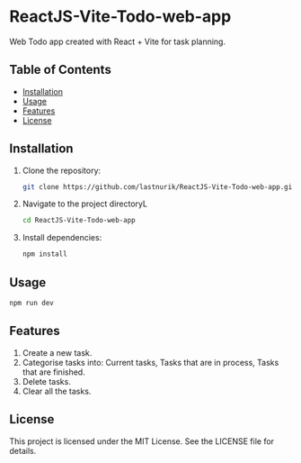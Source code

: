 # ReactJS-Vite-Todo-web-app

Web Todo app created with React + Vite for task planning.

## Table of Contents
- [Installation](#installation)
- [Usage](#usage)
- [Features](#features)
- [License](#license)

## Installation

1. Clone the repository:
   ```bash
   git clone https://github.com/lastnurik/ReactJS-Vite-Todo-web-app.git
2. Navigate to the project directoryL
   ```bash
   cd ReactJS-Vite-Todo-web-app
3. Install dependencies:
   ```powershell
   npm install

## Usage
  ```powershell
  npm run dev
  ```

## Features

1. Create a new task.
2. Categorise tasks into: Current tasks, Tasks that are in process, Tasks that are finished.
3. Delete tasks.
4. Clear all the tasks.

## License
This project is licensed under the MIT License. See the LICENSE file for details.
